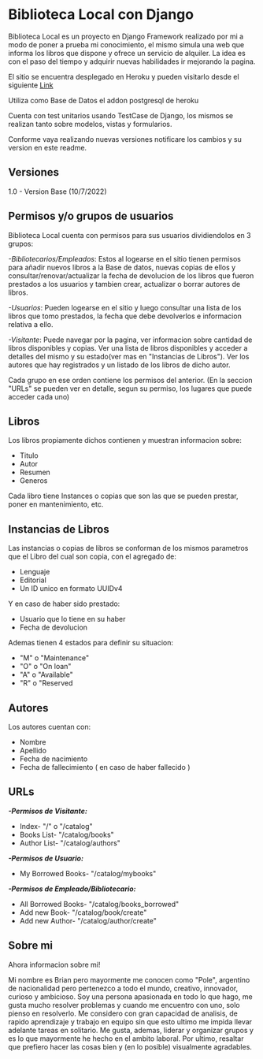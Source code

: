 # Biblioteca Local con Django
Biblioteca Local es un proyecto en Django Framework realizado por mi a modo de poner a prueba mi conocimiento, el mismo simula una web que informa los libros que dispone y ofrece un servicio de alquiler. La idea es con el paso del tiempo y adquirir nuevas habilidades ir mejorando la pagina.

El sitio se encuentra desplegado en Heroku y pueden visitarlo desde el siguiente [Link](https://dry-journey-94644.herokuapp.com/)

Utiliza como Base de Datos el addon postgresql de heroku

Cuenta con test unitarios usando TestCase de Django, los mismos se realizan tanto sobre modelos, vistas y formularios.

Conforme vaya realizando nuevas versiones notificare los cambios y su version en este readme.

## Versiones

1.0 - Version Base (10/7/2022)

## Permisos y/o grupos de usuarios

Biblioteca Local cuenta con permisos para sus usuarios dividiendolos en 3 grupos:

*-Bibliotecarios/Empleados*: Estos al logearse en el sitio tienen permisos para añadir nuevos libros a la Base de datos, nuevas copias de ellos y consultar/renovar/actualizar la fecha de devolucion de los libros que fueron prestados a los usuarios y tambien crear, actualizar o borrar autores de libros.

*-Usuarios*: Pueden logearse en el sitio y luego consultar una lista de los libros que tomo prestados, la fecha que debe devolverlos e informacion relativa a ello.

*-Visitante*: Puede navegar por la pagina, ver informacion sobre cantidad de libros disponibles y copias. Ver una lista de libros disponibles y acceder a detalles del mismo y su estado(ver mas en "Instancias de Libros"). Ver los autores que hay registrados y un listado de los libros de dicho autor.

Cada grupo en ese orden contiene los permisos del anterior. (En la seccion "URLs" se pueden ver en detalle, segun su permiso, los lugares que puede acceder cada uno)

## Libros

Los libros propiamente dichos contienen y muestran informacion sobre:
- Titulo
- Autor
- Resumen
- Generos

Cada libro tiene Instances o copias que son las que se pueden prestar, poner en mantenimiento, etc.

## Instancias de Libros

Las instancias o copias de libros se conforman de los mismos parametros que el Libro del cual son copia, con el agregado de:

- Lenguaje
- Editorial
- Un ID unico en formato UUIDv4

Y en caso de haber sido prestado: 
- Usuario que lo tiene en su haber
- Fecha de devolucion

Ademas tienen 4 estados para definir su situacion:
- "M" o "Maintenance"
- "O" o "On loan"
- "A" o "Available"
- "R" o "Reserved

## Autores

Los autores cuentan con:

- Nombre
- Apellido
- Fecha de nacimiento
- Fecha de fallecimiento ( en caso de haber fallecido )

## URLs

***-Permisos de Visitante:***

- Index- "/" o "/catalog"
- Books List- "/catalog/books"
- Author List- "/catalog/authors"

***-Permisos de Usuario:***

- My Borrowed Books- "/catalog/mybooks"

***-Permisos de Empleado/Bibliotecario:***

- All Borrowed Books- "/catalog/books_borrowed"
- Add new Book- "/catalog/book/create"
- Add new Author- "/catalog/author/create"



## Sobre mi

Ahora informacion sobre mi!

Mi nombre es Brian pero mayormente me conocen como "Pole", argentino de nacionalidad pero pertenezco a todo el mundo, creativo, innovador, curioso y ambicioso. Soy una persona apasionada en todo lo que hago, me gusta mucho resolver problemas y cuando me encuentro con uno, solo pienso en resolverlo. Me considero con gran capacidad de analisis, de rapido aprendizaje y trabajo en equipo sin que esto ultimo me impida llevar adelante tareas en solitario. Me gusta, ademas, liderar y organizar grupos y es lo que mayormente he hecho en el ambito laboral. Por ultimo, resaltar que prefiero hacer las cosas bien y (en lo posible) visualmente agradables.
